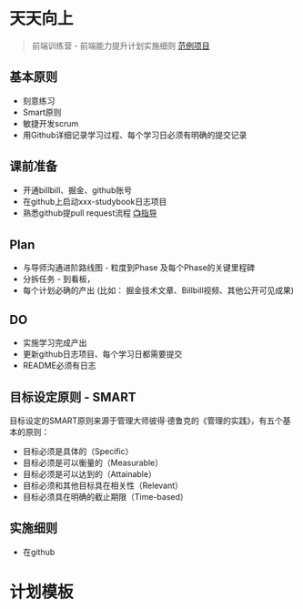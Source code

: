 # 天天向上
> 前端训练营 - 前端能力提升计划实施细则
> [范例项目](https://github.com/su37josephxia/ranshu-frontend-studybook)


## 基本原则

- 刻意练习 
- Smart原则
- 敏捷开发scrum
- 用Github详细记录学习过程、每个学习日必须有明确的提交记录



## 课前准备

- 开通billbill、掘金、github账号
- 在github上启动xxx-studybook日志项目
- 熟悉github提pull request流程  [📺指导](https://www.bilibili.com/video/BV1Ev411J77h/)



## Plan

- 与导师沟通进阶路线图 - 粒度到Phase 及每个Phase的关键里程碑
- 分拆任务 - 到看板，
- 每个计划必确的产出 (比如： 掘金技术文章、Billbill视频、其他公开可见成果)

  

## DO

- 实施学习完成产出
- 更新github日志项目、每个学习日都需要提交
- README必须有日志











## 目标设定原则 - SMART

目标设定的SMART原则来源于管理大师彼得·德鲁克的《管理的实践》，有五个基本的原则：

- 目标必须是具体的（Specific）
- 目标必须是可以衡量的（Measurable）
- 目标必须是可以达到的（Attainable）
- 目标必须和其他目标具在相关性（Relevant）
- 目标必须具在明确的截止期限（Time-based）



## 实施细则

- 在github



# 计划模板





